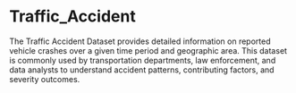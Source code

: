 # Traffic_Accident
The Traffic Accident Dataset provides detailed information on reported vehicle crashes over a given time period and geographic area. This dataset is commonly used by transportation departments, law enforcement, and data analysts to understand accident patterns, contributing factors, and severity outcomes.
